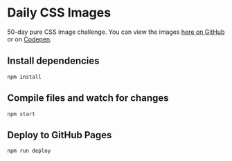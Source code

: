 # Daily CSS Images

50-day pure CSS image challenge. You can view the images [here on GitHub](https://vanillaslice.github.io/daily-css-images/) or on [Codepen](https://codepen.io/collection/AMJpBd/).

## Install dependencies
```
npm install
```

## Compile files and watch for changes
```
npm start
```

## Deploy to GitHub Pages
```
npm run deploy
```
